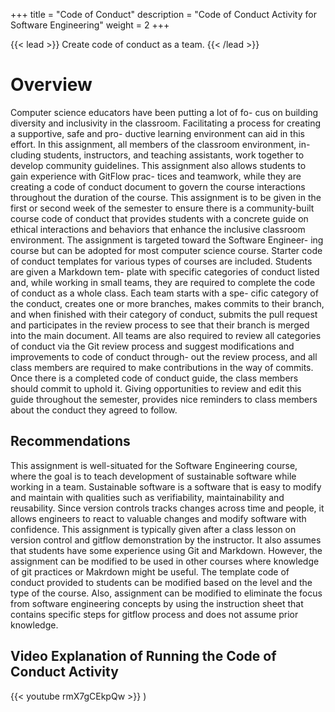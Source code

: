 +++ 
title = "Code of Conduct"
description = "Code of Conduct Activity for Software Engineering" 
weight = 2 
+++

{{< lead >}} Create code of conduct as a team. {{< /lead >}}

# Overview

Computer science educators have been putting a lot of fo- cus on building diversity and inclusivity in the classroom. Facilitating a process for creating a supportive, safe and pro- ductive learning environment can aid in this effort. In this assignment, all members of the classroom environment, in- cluding students, instructors, and teaching assistants, work together to develop community guidelines. This assignment also allows students to gain experience with GitFlow prac- tices and teamwork, while they are creating a code of conduct document to govern the course interactions throughout the duration of the course. This assignment is to be given in the first or second week of the semester to ensure there is a community-built course code of conduct that provides students with a concrete guide on ethical interactions and behaviors that enhance the inclusive classroom environment. The assignment is targeted toward the Software Engineer- ing course but can be adopted for most computer science course. Starter code of conduct templates for various types of courses are included. Students are given a Markdown tem- plate with specific categories of conduct listed and, while working in small teams, they are required to complete the code of conduct as a whole class. Each team starts with a spe- cific category of the conduct, creates one or more branches, makes commits to their branch, and when finished with their category of conduct, submits the pull request and participates in the review process to see that their branch is merged into the main document. All teams are also required to review all categories of conduct via the Git review process and suggest modifications and improvements to code of conduct through- out the review process, and all class members are required to make contributions in the way of commits. Once there is a completed code of conduct guide, the class members should commit to uphold it. Giving opportunities to review and edit this guide throughout the semester, provides nice reminders to class members about the conduct they agreed to follow.

## Recommendations

This assignment is well-situated for the Software Engineering course, where the goal is to teach development of sustainable software while working in a team. Sustainable software is a software that is easy to modify and maintain with qualities such as verifiability, maintainability and reusability. Since version controls tracks changes across time and people, it allows engineers to react to valuable changes and modify software with confidence. This assignment is typically given after a class lesson on version control and gitflow demonstration by the instructor. It also assumes that students have some experience using Git and Markdown.
However, the assignment can be modified to be used in other courses where knowledge of git practices or Makrdown might be useful. The template code of conduct provided to students can be modified based on the level and the type of the course. Also, assignment can be modified to eliminate the focus from software engineering concepts by using the instruction sheet that contains specific steps for gitflow process and does not assume prior knowledge.

## Video Explanation of Running the Code of Conduct Activity

{{< youtube rmX7gCEkpQw >}} )